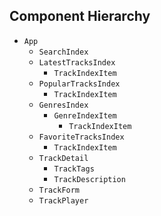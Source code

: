 ## Component Hierarchy

* `App`
  * `SearchIndex`
  * `LatestTracksIndex`
    * `TrackIndexItem`
  * `PopularTracksIndex`
    * `TrackIndexItem`
  * `GenresIndex`
    * `GenreIndexItem`
      * `TrackIndexItem`
  * `FavoriteTracksIndex`
    * `TrackIndexItem`
  * `TrackDetail`
    * `TrackTags`
    * `TrackDescription`
  * `TrackForm`
  * `TrackPlayer`
